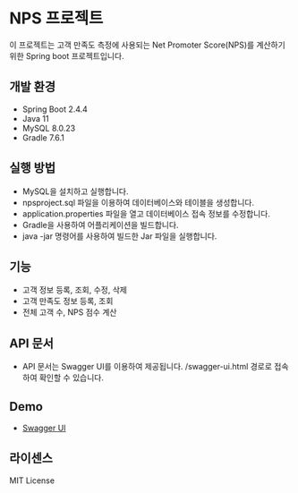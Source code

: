 # NPS 프로젝트
이 프로젝트는 고객 만족도 측정에 사용되는 Net Promoter Score(NPS)를 계산하기 위한 Spring boot 프로젝트입니다.

## 개발 환경
- Spring Boot 2.4.4
- Java 11
- MySQL 8.0.23
- Gradle 7.6.1
## 실행 방법
- MySQL을 설치하고 실행합니다.
- npsproject.sql 파일을 이용하여 데이터베이스와 테이블을 생성합니다.
- application.properties 파일을 열고 데이터베이스 접속 정보를 수정합니다.
- Gradle을 사용하여 어플리케이션을 빌드합니다.
- java -jar 명령어를 사용하여 빌드한 Jar 파일을 실행합니다.

## 기능
- 고객 정보 등록, 조회, 수정, 삭제
- 고객 만족도 정보 등록, 조회
- 전체 고객 수, NPS 점수 계산

## API 문서
- API 문서는 Swagger UI를 이용하여 제공됩니다. /swagger-ui.html 경로로 접속하여 확인할 수 있습니다.

## Demo
- [Swagger UI](http://43.200.217.151:8000/swagger-ui/index.html)


## 라이센스
MIT License
